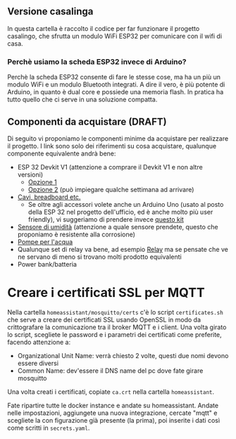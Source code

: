 ## Versione casalinga

In questa cartella è raccolto il codice per far funzionare il progetto casalingo, che sfrutta un modulo WiFi ESP32 per comunicare con il wifi di casa.

### Perchè usiamo la scheda ESP32 invece di Arduino?

Perchè la scheda ESP32 consente di fare le stesse cose, ma ha un più un modulo WiFi e un modulo Bluetooth integrati. A dire il vero, è più potente di Arduino, in quanto è dual core e possiede una memoria flash. In pratica ha tutto quello che ci serve in una soluzione compatta.

## Componenti da acquistare (DRAFT)

Di seguito vi proponiamo le componenti minime da acquistare per realizzare il progetto. I link sono solo dei riferimenti su cosa acquistare, qualunque componente equivalente andrà bene:

- ESP 32 Devkit V1 (attenzione a comprare il Devkit V1 e non altre versioni)
    - [Opzione 1](https://amzn.to/3I1UWo7)
    - [Opzione 2](https://bit.ly/3rLBN3c) (può impiegare qualche settimana ad arrivare)
- [Cavi, breadboard etc.](https://amzn.to/3I0vpMa)
    - Se oltre agli accessori volete anche un Arduino Uno (usato al posto della ESP 32 nel progetto dell'ufficio, ed è anche molto più user friendly), vi suggeriamo di prendere invece [questo kit](https://amzn.to/3qS6Tag)
- [Sensore di umidità](https://amzn.to/33fi18c) (attenzione a quale sensore prendete, questo che proponiamo è resistente alla corrosione)
- [Pompe per l'acqua](https://amzn.to/33sKqHE)
- Qualunque set di relay va bene, ad esempio [Relay](https://amzn.to/3tpK53x) ma se pensate che ve ne servano di meno si trovano molti prodotto equivalenti
- Power bank/batteria

# Creare i certificati SSL per MQTT

Nella cartella `homeassistant/mosquitto/certs` c'è lo script `certificates.sh` che serve a creare dei certificati SSL usando OpenSSL in modo da crittografare la comunicazione tra il broker MQTT e i client. Una volta girato lo script, scegliete le password e i parametri dei certificati come preferite, facendo attenzione a:

- Organizational Unit Name: verrà chiesto 2 volte, questi due nomi devono essere diversi
- Common Name: dev'essere il DNS name del pc dove fate girare mosquitto

Una volta creati i certificati, copiate `ca.crt` nella cartella `homeassistant`.

Fate ripartire tutte le docker instance e andate su homeassistant. Andate nelle impostazioni, aggiungete una nuova integrazione, cercate "mqtt" e scegliete la con figurazione già presente (la prima), poi inserite i dati così come scritti in `secrets.yaml`.